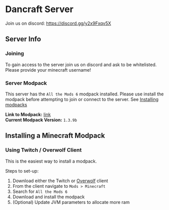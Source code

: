 # Dancraft Server

Join us on discord: https://discord.gg/y2x9Fxqv5X

## Server Info

### Joining 
To gain access to the server join us on discord and ask to be whitelisted. Please provide your minecraft username!

### Server Modpack
This server has the `All the Mods 6` modpack installed. Please use install the modpack before attempting to join or connect to the server. See [Installing modpacks](#installing-a-minecraft-modpack)

**Link to Modpack:** [link](https://www.curseforge.com/minecraft/modpacks/all-the-mods-6)  
**Current Modpack Version:** `1.3.9b`

## Installing a Minecraft Modpack

### Using Twitch / Overwolf Client

This is the easiest way to install a modpack. 

Steps to set-up:
1. Download either the Twitch or [Overwolf](https://download.overwolf.com/install/Download?Channel=web_dl_btn2) client
2. From the client navigate to `Mods > Minecraft` 
3. Search for `All the Mods 6` 
4. Download and install the modpack
5. (Optional) Update JVM parameters to allocate more ram
